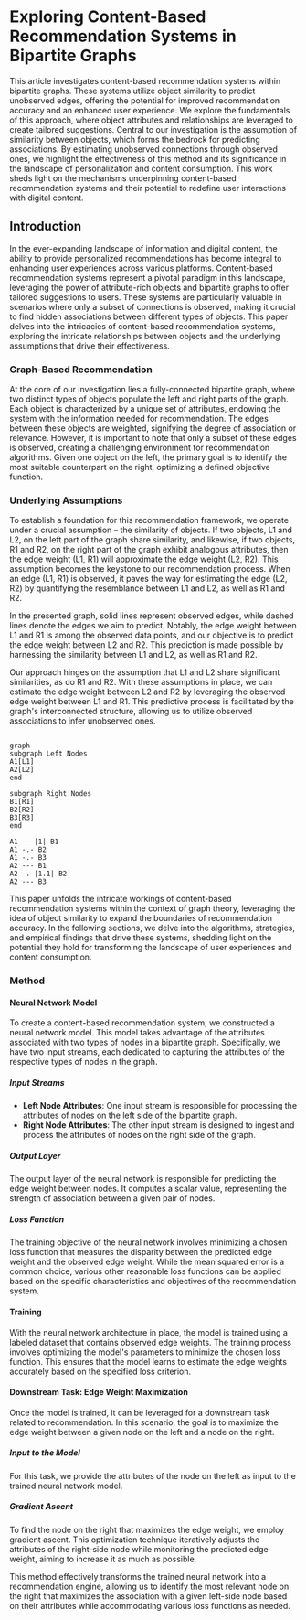 # Exploring Content-Based Recommendation Systems in Bipartite Graphs

This article investigates content-based recommendation systems within bipartite graphs. These systems utilize object similarity to predict unobserved edges, offering the potential for improved recommendation accuracy and an enhanced user experience. We explore the fundamentals of this approach, where object attributes and relationships are leveraged to create tailored suggestions. Central to our investigation is the assumption of similarity between objects, which forms the bedrock for predicting associations. By estimating unobserved connections through observed ones, we highlight the effectiveness of this method and its significance in the landscape of personalization and content consumption. This work sheds light on the mechanisms underpinning content-based recommendation systems and their potential to redefine user interactions with digital content.

## Introduction

In the ever-expanding landscape of information and digital content, the ability to provide personalized recommendations has become integral to enhancing user experiences across various platforms. Content-based recommendation systems represent a pivotal paradigm in this landscape, leveraging the power of attribute-rich objects and bipartite graphs to offer tailored suggestions to users. These systems are particularly valuable in scenarios where only a subset of connections is observed, making it crucial to find hidden associations between different types of objects. This paper delves into the intricacies of content-based recommendation systems, exploring the intricate relationships between objects and the underlying assumptions that drive their effectiveness.

### Graph-Based Recommendation

At the core of our investigation lies a fully-connected bipartite graph, where two distinct types of objects populate the left and right parts of the graph. Each object is characterized by a unique set of attributes, endowing the system with the information needed for recommendation. The edges between these objects are weighted, signifying the degree of association or relevance. However, it is important to note that only a subset of these edges is observed, creating a challenging environment for recommendation algorithms. Given one object on the left, the primary goal is to identify the most suitable counterpart on the right, optimizing a defined objective function.

### Underlying Assumptions

To establish a foundation for this recommendation framework, we operate under a crucial assumption – the similarity of objects. If two objects, L1 and L2, on the left part of the graph share similarity, and likewise, if two objects, R1 and R2, on the right part of the graph exhibit analogous attributes, then the edge weight (L1, R1) will approximate the edge weight (L2, R2). This assumption becomes the keystone to our recommendation process. When an edge (L1, R1) is observed, it paves the way for estimating the edge (L2, R2) by quantifying the resemblance between L1 and L2, as well as R1 and R2.

In the presented graph, solid lines represent observed edges, while dashed lines denote the edges we aim to predict. Notably, the edge weight between L1 and R1 is among the observed data points, and our objective is to predict the edge weight between L2 and R2. This prediction is made possible by harnessing the similarity between L1 and L2, as well as R1 and R2.

Our approach hinges on the assumption that L1 and L2 share significant similarities, as do R1 and R2. With these assumptions in place, we can estimate the edge weight between L2 and R2 by leveraging the observed edge weight between L1 and R1. This predictive process is facilitated by the graph's interconnected structure, allowing us to utilize observed associations to infer unobserved ones.

```mermaid

graph
subgraph Left Nodes
A1[L1]
A2[L2]
end

subgraph Right Nodes
B1[R1]
B2[R2]
B3[R3]
end

A1 ---|1| B1
A1 -.- B2
A1 -.- B3
A2 --- B1
A2 -.-|1.1| B2
A2 --- B3

```


This paper unfolds the intricate workings of content-based recommendation systems within the context of graph theory, leveraging the idea of object similarity to expand the boundaries of recommendation accuracy. In the following sections, we delve into the algorithms, strategies, and empirical findings that drive these systems, shedding light on the potential they hold for transforming the landscape of user experiences and content consumption.
### Method

#### Neural Network Model

To create a content-based recommendation system, we constructed a neural network model. This model takes advantage of the attributes associated with two types of nodes in a bipartite graph. Specifically, we have two input streams, each dedicated to capturing the attributes of the respective types of nodes in the graph.

##### Input Streams

- **Left Node Attributes**: One input stream is responsible for processing the attributes of nodes on the left side of the bipartite graph.
- **Right Node Attributes**: The other input stream is designed to ingest and process the attributes of nodes on the right side of the graph.

##### Output Layer
The output layer of the neural network is responsible for predicting the edge weight between nodes. It computes a scalar value, representing the strength of association between a given pair of nodes.

##### Loss Function
The training objective of the neural network involves minimizing a chosen loss function that measures the disparity between the predicted edge weight and the observed edge weight. While the mean squared error is a common choice, various other reasonable loss functions can be applied based on the specific characteristics and objectives of the recommendation system.

#### Training

With the neural network architecture in place, the model is trained using a labeled dataset that contains observed edge weights. The training process involves optimizing the model's parameters to minimize the chosen loss function. This ensures that the model learns to estimate the edge weights accurately based on the specified loss criterion.

#### Downstream Task: Edge Weight Maximization

Once the model is trained, it can be leveraged for a downstream task related to recommendation. In this scenario, the goal is to maximize the edge weight between a given node on the left and a node on the right.

##### Input to the Model
For this task, we provide the attributes of the node on the left as input to the trained neural network model.

##### Gradient Ascent
To find the node on the right that maximizes the edge weight, we employ gradient ascent. This optimization technique iteratively adjusts the attributes of the right-side node while monitoring the predicted edge weight, aiming to increase it as much as possible.

This method effectively transforms the trained neural network into a recommendation engine, allowing us to identify the most relevant node on the right that maximizes the association with a given left-side node based on their attributes while accommodating various loss functions as needed.
